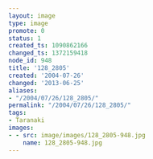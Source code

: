 ```yaml
---
layout: image
type: image
promote: 0
status: 1
created_ts: 1090862166
changed_ts: 1372159418
node_id: 948
title: '128_2805'
created: '2004-07-26'
changed: '2013-06-25'
aliases:
- "/2004/07/26/128_2805/"
permalink: "/2004/07/26/128_2805/"
tags:
- Taranaki
images:
- - src: image/images/128_2805-948.jpg
    name: 128_2805-948.jpg
---
```


